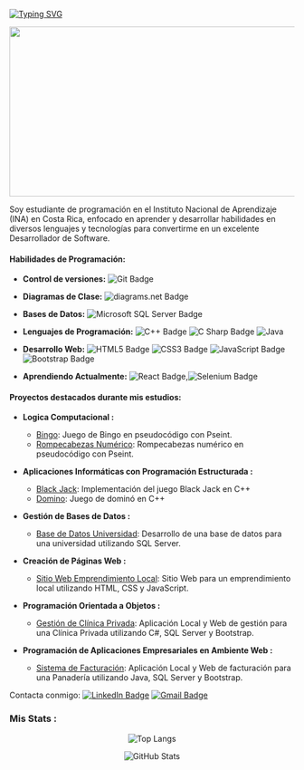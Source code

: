 <a href="https://git.io/typing-svg"><img src="https://readme-typing-svg.demolab.com?font=Fira+Code&size=26&duration=3000&pause=500&color=FFFFFF&background=FFFFFF00&center=true&vCenter=true&multiline=true&random=false&width=1000&height=120&lines=%C2%A1Hola+Bienvenido+a+mi+perfil+de+GitHub!+%F0%9F%91%8B+;Mi+nombres+es%3A+Jos%C3%A9+Campos+Chaves;Soy+Desarrollador+de+Software" alt="Typing SVG" /></a>

<div align="center">
  <img src="https://media.giphy.com/media/dWesBcTLavkZuG35MI/giphy.gif" width="600" height="300"/>
</div>

Soy estudiante de programación en el Instituto Nacional de Aprendizaje (INA) en Costa Rica, enfocado en aprender y desarrollar habilidades en diversos lenguajes y tecnologías para convertirme en un excelente Desarrollador de Software.

#### Habilidades de Programación:

- **Control de versiones:** ![Git Badge](https://img.shields.io/badge/Git-F05032?logo=git&logoColor=fff&style=plastic)

- **Diagramas de Clase:** ![diagrams.net Badge](https://img.shields.io/badge/diagrams.net-F08705?logo=diagramsdotnet&logoColor=fff&style=plastic)

- **Bases de Datos:** ![Microsoft SQL Server Badge](https://img.shields.io/badge/Microsoft%20SQL%20Server-CC2927?logo=microsoftsqlserver&logoColor=fff&style=plastic) 

- **Lenguajes de Programación:** ![C++ Badge](https://img.shields.io/badge/C%2B%2B-00599C?logo=cplusplus&logoColor=fff&style=plastic) ![C Sharp Badge](https://img.shields.io/badge/C%20Sharp-512BD4?logo=csharp&logoColor=fff&style=plastic) ![Java](https://img.shields.io/badge/java-%23ED8B00.svg?style=for-the-badge&logo=openjdk&logoColor=white&style=plastic)

- **Desarrollo Web:** ![HTML5 Badge](https://img.shields.io/badge/HTML5-E34F26?logo=html5&logoColor=fff&style=plastic) ![CSS3 Badge](https://img.shields.io/badge/CSS3-1572B6?logo=css3&logoColor=fff&style=plastic) ![JavaScript Badge](https://img.shields.io/badge/JavaScript-F7DF1E?logo=javascript&logoColor=000&style=plastic) ![Bootstrap Badge](https://img.shields.io/badge/Bootstrap-7952B3?logo=bootstrap&logoColor=fff&style=plastic)

- **Aprendiendo Actualmente:** ![React Badge](https://img.shields.io/badge/React-61DAFB?logo=react&logoColor=000&style=plastic),![Selenium Badge](https://img.shields.io/badge/Selenium-43B02A?logo=selenium&logoColor=fff&style=plastic)

#### Proyectos destacados durante mis estudios:

- **Logica Computacional :**
  - [Bingo](https://github.com/JoseCamp1/Pseint_BINGO.git): Juego de Bingo en pseudocódigo con Pseint.
  - [Rompecabezas Numérico](https://github.com/JoseCamp1/Pseint_Rompe_Cabezas_Numerico.git): Rompecabezas numérico en pseudocódigo con Pseint.

- **Aplicaciones Informáticas con Programación Estructurada :**
  - [Black Jack](https://github.com/JoseCamp1/C-_Black_Jack.git): Implementación del juego Black Jack en C++
  - [Domino](https://github.com/JoseCamp1/C-_Domino.git): Juego de dominó en C++

- **Gestión de Bases de Datos :**
  - [Base de Datos Universidad](https://github.com/JoseCamp1/SQL_BasedeDatos_Universidad.git): Desarrollo de una base de datos para una universidad utilizando SQL Server.

- **Creación de Páginas Web :**
  - [Sitio Web Emprendimiento Local](https://github.com/JoseCamp1/Morfos_Salon_Web_Site.git): Sitio Web para un emprendimiento local utilizando HTML, CSS y JavaScript. 

- **Programación Orientada a Objetos :**
  - [Gestión de Clínica Privada](https://github.com/JoseCamp1/PROYECTO_POO_CLINICA_PRIVADA.git): Aplicación Local y Web de gestión para una Clínica Privada utilizando C#, SQL Server y Bootstrap. 
- **Programación de Aplicaciones Empresariales en Ambiente Web :**
  - [Sistema de Facturación](https://github.com/JoseCamp1/PROYECTO_PAE_FACTURACION.git): Aplicación Local y Web de facturación para una Panadería utilizando Java, SQL Server y Bootstrap.

Contacta conmigo: [![LinkedIn Badge](https://img.shields.io/badge/LinkedIn-0A66C2?logo=linkedin&logoColor=fff&style=plastic)](https://www.linkedin.com/in/josé-joaquín-campos-chávez-620024201/) [![Gmail Badge](https://img.shields.io/badge/Gmail-EA4335?logo=gmail&logoColor=fff&style=plastic)](mailto:joacachavez20@gmail.com) <img src="https://komarev.com/ghpvc/?username=JoseCamp1&style=plastic&color=blue" alt=""/>

### Mis Stats :
<p align="center">
  <img src="https://github-readme-stats.vercel.app/api/top-langs/?username=JoseCamp1&theme=dark&background=000000&hide=less&layout=compact" alt="Top Langs">
</p>

<p align="center">
  <img src="https://github-readme-stats.vercel.app/api?username=JoseCamp1&show_icons=true&theme=dark" alt="GitHub Stats">
</p>
